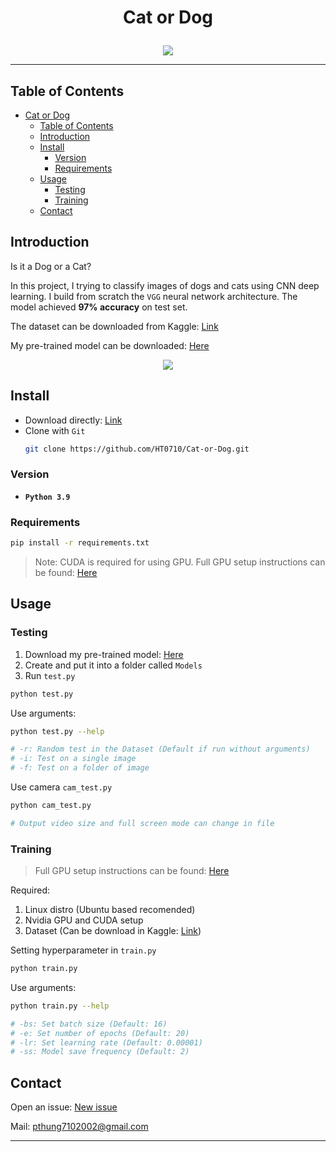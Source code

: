 # <p align="center">Cat or Dog</p>

<p align="center">
<img src="https://user-images.githubusercontent.com/95120444/236637964-e35077ac-50a1-46b4-9e31-6f36cee74b72.png"/>
</p>

---
## Table of Contents
- [Cat or Dog](#cat-or-dog)
  - [Table of Contents](#table-of-contents)
  - [Introduction](#introduction)
  - [Install](#install)
    - [Version](#version)
    - [Requirements](#requirements)
  - [Usage](#usage)
    - [Testing](#testing)
    - [Training](#training)
  - [Contact](#contact)


## Introduction
Is it a Dog or a Cat?

In this project, I trying to classify images of dogs and cats using CNN deep learning. I build from scratch the `VGG` neural network architecture. The model achieved **97% accuracy** on test set.

The dataset can be downloaded from Kaggle: [Link](https://www.kaggle.com/datasets/karakaggle/kaggle-cat-vs-dog-dataset)

My pre-trained model can be downloaded: [Here](https://drive.google.com/file/d/1xDxMeu_OgLQvPK-98-h9XNe47kEvIYKY/view?usp=sharing)

<p align="center">
<img src="https://user-images.githubusercontent.com/95120444/236642489-8a72c03f-7d61-46c8-9204-a3af7144fdf5.png"/>
</p>

## Install
- Download directly: [Link](https://github.com/HT0710/Cat-or-Dog/archive/refs/heads/main.zip)
- Clone with `Git`
    ```bash
    git clone https://github.com/HT0710/Cat-or-Dog.git
    ```

### Version
- **`Python 3.9`**

### Requirements
```bash
pip install -r requirements.txt
```
> Note: CUDA is required for using GPU.
> Full GPU setup instructions can be found: [Here](https://gist.github.com/HT0710/639ec6ad96f9c46e0d209ba2e50ee168)

## Usage
### Testing
1. Download my pre-trained model: [Here](https://drive.google.com/file/d/1xDxMeu_OgLQvPK-98-h9XNe47kEvIYKY/view?usp=sharing)
2. Create and put it into a folder called `Models`
3. Run `test.py`
```bash
python test.py
``` 
Use arguments:
```bash
python test.py --help

# -r: Random test in the Dataset (Default if run without arguments)
# -i: Test on a single image
# -f: Test on a folder of image
```
Use camera `cam_test.py`
```bash
python cam_test.py

# Output video size and full screen mode can change in file
``` 
### Training
> Full GPU setup instructions can be found: [Here](https://gist.github.com/HT0710/639ec6ad96f9c46e0d209ba2e50ee168)

Required:
1. Linux distro (Ubuntu based recomended)
2. Nvidia GPU and CUDA setup
3. Dataset (Can be download in Kaggle: [Link](https://www.kaggle.com/datasets/karakaggle/kaggle-cat-vs-dog-dataset))

Setting hyperparameter in `train.py`
```bash
python train.py
``` 
Use arguments:
```bash
python train.py --help

# -bs: Set batch size (Default: 16)
# -e: Set number of epochs (Default: 20)
# -lr: Set learning rate (Default: 0.00001)
# -ss: Model save frequency (Default: 2)
```

## Contact
Open an issue: [New issue](https://github.com/HT0710/Cat-or-Dog/issues/new)

Mail: pthung7102002@gmail.com

---
